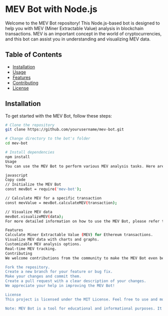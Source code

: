 # MEV Bot with Node.js

Welcome to the MEV Bot repository! This Node.js-based bot is designed to help you with MEV (Miner Extractable Value) analysis in blockchain transactions. MEV is an important concept in the world of cryptocurrencies, and this bot can assist you in understanding and visualizing MEV data.

## Table of Contents

- [Installation](#installation)
- [Usage](#usage)
- [Features](#features)
- [Contributing](#contributing)
- [License](#license)

## Installation

To get started with the MEV Bot, follow these steps:

```bash
# Clone the repository
git clone https://github.com/yourusername/mev-bot.git

# Change directory to the bot's folder
cd mev-bot

# Install dependencies
npm install
Usage
You can use the MEV Bot to perform various MEV analysis tasks. Here are some common use cases:

javascript
Copy code
// Initialize the MEV Bot
const mevBot = require('mev-bot');

// Calculate MEV for a specific transaction
const mevValue = mevBot.calculateMEV(transaction);

// Visualize MEV data
mevBot.visualizeMEV(data);
For more detailed information on how to use the MEV Bot, please refer to the documentation.

Features
Calculate Miner Extractable Value (MEV) for Ethereum transactions.
Visualize MEV data with charts and graphs.
Customizable MEV analysis options.
Real-time MEV tracking.
Contributing
We welcome contributions from the community to make the MEV Bot even better. If you'd like to contribute, please follow these steps:

Fork the repository.
Create a new branch for your feature or bug fix.
Make your changes and commit them.
Create a pull request with a clear description of your changes.
We appreciate your help in improving the MEV Bot!

License
This project is licensed under the MIT License. Feel free to use and modify it according to your needs.

Note: MEV Bot is a tool for educational and informational purposes. It is not intended for any malicious use or activity. Use it responsibly and respect the blockchain ecosystem's ethics and rules.

